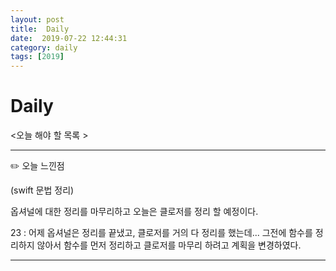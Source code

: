 ```yaml
---
layout: post
title:  Daily
date:  2019-07-22 12:44:31
category: daily
tags: [2019]
---
```


# Daily

<오늘 해야 할 목록 >

------

✏️ 오늘 느낀점

(swift 문법 정리)

옵셔널에 대한 정리를 마무리하고
오늘은 클로저를 정리 할 예정이다.

23 :  어제 옵셔널은 정리를 끝냈고, 클로저를 거의 다 정리를 했는데... 그전에 함수를 정리하지 않아서 함수를 먼저 정리하고 클로저를 마무리 하려고 계획을 변경하였다.

------